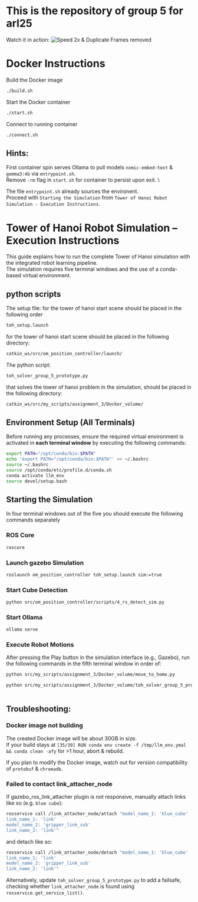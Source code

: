 # This is the repository of group 5 for arl25

Watch it in action:
![Speed 2x & Duplicate Frames removed](FullAnimationSpeedupLQ.gif)

# Docker Instructions

Build the Docker image
```bash
./build.sh
```
Start the Docker container
```bash
./start.sh
```
Connect to running container
```bash
./connect.sh
```

## Hints:

First container spin serves Ollama to pull models `nomic-embed-text` & `gemma3:4b` via `entrypoint.sh`. \
Remove `-rm` flag in `start.sh` for container to persist upon exit. \

The file `entrypoint.sh` already sources the environent. \
Proceed with `Starting the Simulation` from `Tower of Hanoi Robot Simulation - Execution Instructions`.


# Tower of Hanoi Robot Simulation – Execution Instructions

This guide explains how to run the complete Tower of Hanoi simulation with the integrated robot learning pipeline. \
The simulation requires five terminal windows and the use of a conda-based virtual environment.

## python scripts

The setup file: for the tower of hanoi start scene should be placed in the following order

```bash
toh_setup.launch
```

for the tower of hanoi start scene should be placed in the following directory:

```bash
catkin_ws/src/om_position_controller/launch/
```

The python script:

```bash
toh_solver_group_5_prototype.py
```

that solves the tower of hanoi problem in the simulation, should be placed in the following directory:

```bash
catkin_ws/src/my_scripts/assignment_3/Docker_volume/
```

## Environment Setup (All Terminals)

Before running any processes, ensure the required virtual environment is activated in **each terminal window** by executing the following commands:

```bash
export PATH="/opt/conda/bin:$PATH"
echo 'export PATH="/opt/conda/bin:$PATH"' >> ~/.bashrc
source ~/.bashrc
source /opt/conda/etc/profile.d/conda.sh
conda activate llm_env
source devel/setup.bash
```

## Starting the Simulation

In four terminal windows out of the five you should execute the following commands separately

### ROS Core

```bash
roscore
```

### Launch gazebo Simulation

```bash
roslaunch om_position_controller toh_setup.launch sim:=true
```

### Start Cube Detection

```bash
python src/om_position_controller/scripts/4_rs_detect_sim.py
```

### Start Ollama

```bash
ollama serve
```

### Execute Robot Motions

After pressing the Play button in the simulation interface (e.g., Gazebo), run the following commands in the fifth terminal window in order of:

```bash
python src/my_scripts/assignment_3/Docker_volume/move_to_home.py

python src/my_scripts/assignment_3/Docker_volume/toh_solver_group_5_prototype.py
```

```

```

## Troubleshooting:

### Docker image not building
The created Docker image will be about 30GB in size. \
If your build stays at `[35/39] RUN conda env create -f /tmp/llm_env.ymal && conda clean -afy` for >1 hour, abort & rebuild.

If you plan to modify the Docker image, watch out for version compatibility of `protobuf` & `chromadb`.

### Failed to contact link_attacher_node

If gazebo_ros_link_attacher plugin is not responsive, manually attach links like so (e.g. `blue cube`):
```bash
rosservice call /link_attacher_node/attach "model_name_1: 'blue_cube'
link_name_1: 'link'
model_name_2: 'gripper_link_sub'
link_name_2: 'link'"
```
and detach like so:
```bash
rosservice call /link_attacher_node/detach "model_name_1: 'blue_cube'
link_name_1: 'link'
model_name_2: 'gripper_link_sub'
link_name_2: 'link'"
```

Alternatively, update `toh_solver_group_5_prototype.py` to add a failsafe, checking whether `link_attacher_node` is found using `rosservice.get_service_list()`.

